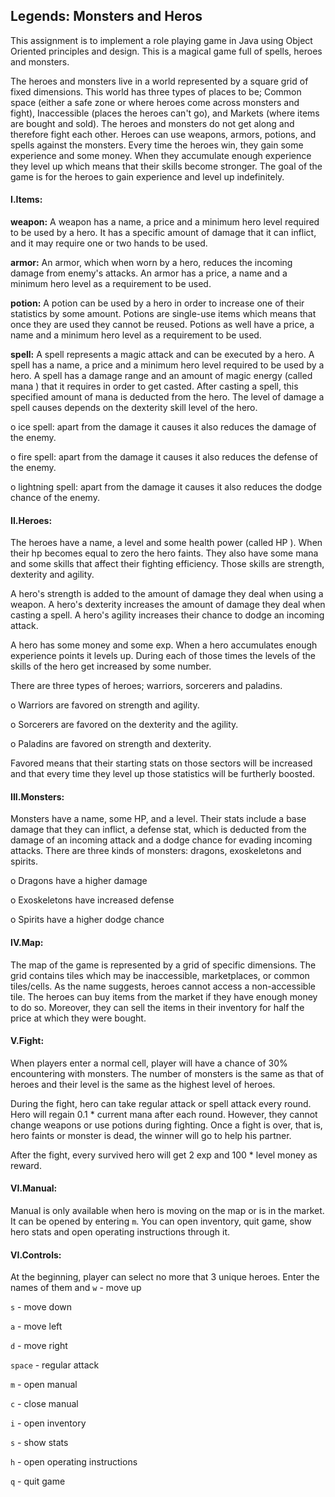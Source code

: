 ## **Legends: Monsters and Heros**

This assignment is to implement a role playing game in Java using Object Oriented principles 
and design. This is a magical game full of spells, heroes and monsters.

The heroes and monsters live in a world represented by a square grid of fixed dimensions. This 
world has three types of places to be; Common space (either a safe zone or where heroes come 
across monsters and fight), Inaccessible (places the heroes can't go), and Markets (where items 
are bought and sold). The heroes and monsters do not get along and therefore fight each other. 
Heroes can use weapons, armors, potions, and spells against the monsters. Every time the heroes 
win, they gain some experience and some money. When they accumulate enough experience 
they level up which means that their skills become stronger. The goal of the game is for the 
heroes to gain experience and level up indefinitely.

#### **I.Items:**
**weapon:** A weapon has a name, a price and a minimum hero level required to be used by a hero. It has a specific 
        amount of damage that it can inflict, and it may require one or two hands to be 
        used.
        
**armor:** An armor, which when worn by a hero, reduces the incoming damage from 
       enemy's attacks. An armor has a price, a name and a minimum hero level as a 
       requirement to be used.
       
**potion:**  A potion can be used by a hero in order to increase one of their statistics by some 
            amount. Potions are single-use items which means that once they are used they 
            cannot be reused. Potions as well have a price, a name and a minimum hero level 
            as a requirement to be used.
            
**spell:** A spell represents a magic attack and can be executed by a hero. A spell has a 
           name, a price and a minimum hero level required to be used by a hero. A spell has 
           a damage range and an amount of magic energy (called mana ) that it requires in 
           order to get casted. After casting a spell, this specified amount of mana is 
           deducted from the hero. The level of damage a spell causes depends on the 
           dexterity skill level of the hero.
           
o ice spell: apart from the damage it causes it also reduces the damage of 
           the enemy.
           
o fire spell: apart from the damage it causes it also reduces the defense of 
            the enemy.
            
o lightning spell: apart from the damage it causes it also reduces the 
                 dodge chance of the enemy.
                 
#### II.Heroes:
The heroes have a name, a level and some health power (called HP ). When their hp becomes equal to zero the 
hero faints. They also have some mana and some skills that affect their fighting 
efficiency. Those skills are strength, 
            dexterity and agility. 
            
A hero's strength is added to the amount of damage they deal when 
            using a weapon. A hero's dexterity increases the amount of damage they deal when 
            casting a spell. A hero's agility increases their chance to dodge an incoming attack.

A hero has some money and some exp. When a hero accumulates enough experience points 
it levels up. During each of those times the levels of the skills of the hero get increased by 
some number.

There are three types of heroes; warriors, sorcerers and paladins. 

o Warriors are favored on strength and agility. 

o Sorcerers are favored on the dexterity and the agility. 

o Paladins are favored on strength and dexterity.

Favored means that their starting stats on those sectors will be increased and that every 
time they level up those statistics will be furtherly boosted.

#### III.Monsters:

Monsters have a name, some HP, and a level. Their stats include a base damage that they 
can inflict, a defense stat, which is deducted from the damage of an incoming attack and a 
dodge chance for evading incoming attacks. There are three kinds of monsters: dragons, 
exoskeletons and spirits. 

o Dragons have a higher damage 

o Exoskeletons have increased defense 

o Spirits have a higher dodge chance

#### IV.Map:

The map of the game is represented by a grid of specific dimensions. The 
grid contains tiles which may be inaccessible, marketplaces, or common tiles/cells. As 
the name suggests, heroes cannot access a non-accessible tile. The heroes can buy items 
from the market if they have enough money to do so. Moreover, they can sell the items in their inventory for half the price at which they were bought.


#### V.Fight:
When players enter a normal cell, player will have a chance of 30% encountering
with monsters. The number of monsters is the same as that of heroes and their level
is the same as the highest level of heroes.

During the fight, hero can take regular attack or spell attack every round.
Hero will regain 0.1 * current mana after each round. However, they cannot 
change weapons or use potions during fighting. Once a fight is over, that is, 
hero faints or monster is dead, the winner will go to help his partner.

After the fight, every survived hero will get 2 exp and 100 * level money as reward.

#### VI.Manual:

Manual is only available when hero is moving on the map or is in the market.
It can be opened by entering `m`. You can open inventory, quit game, show hero stats
and open operating instructions through it.

#### VI.Controls:
At the beginning, player can select no more that 3 unique heroes. Enter the names of them and 
`w` - move up

`s` - move down

`a` - move left

`d` - move right

`space` - regular attack

`m` - open manual

`c` - close manual

`i` - open inventory

`s` - show stats

`h` - open operating instructions

`q` - quit game

